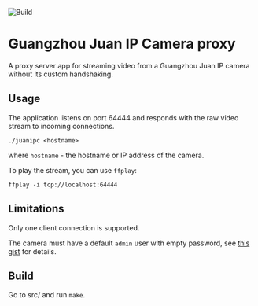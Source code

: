 ![Build](https://github.com/andead/juancamera-proxy/workflows/Build/badge.svg)

# Guangzhou Juan IP Camera proxy

A proxy server app for streaming video from a Guangzhou Juan IP camera without
its custom handshaking.

## Usage

The application listens on port 64444 and responds with the raw video stream
to incoming connections.

```
./juanipc <hostname>
```

where `hostname` - the hostname or IP address of the camera.

To play the stream, you can use `ffplay`:

```
ffplay -i tcp://localhost:64444
```

## Limitations

Only one client connection is supported.

The camera must have a default `admin` user with empty password, see
[this gist](https://gist.github.com/maxious/c8915a436b532ab09e61bf937295a5d2)
for details.

## Build

Go to src/ and run `make`.
